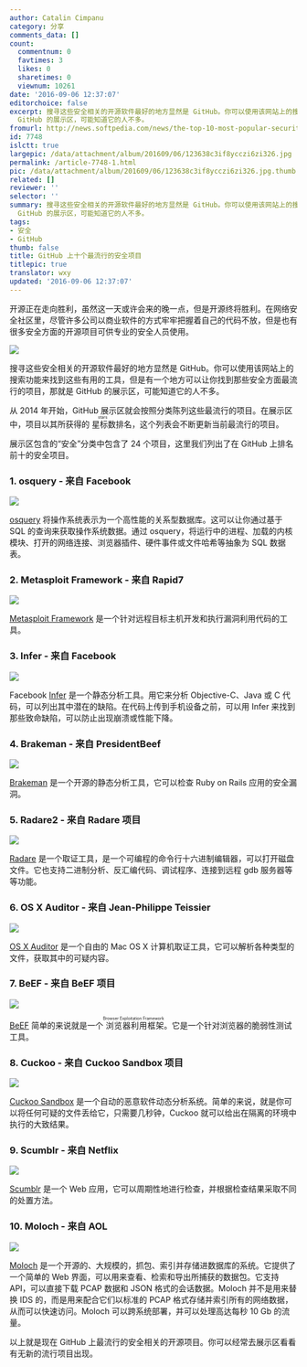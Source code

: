 ```yaml
---
author: Catalin Cimpanu
category: 分享
comments_data: []
count:
  commentnum: 0
  favtimes: 3
  likes: 0
  sharetimes: 0
  viewnum: 10261
date: '2016-09-06 12:37:07'
editorchoice: false
excerpt: 搜寻这些安全相关的开源软件最好的地方显然是 GitHub。你可以使用该网站上的搜索功能来找到这些有用的工具，但是有一个地方可以让你找到那些安全方面最流行的项目，那就是
  GitHub 的展示区，可能知道它的人不多。
fromurl: http://news.softpedia.com/news/the-top-10-most-popular-security-projects-on-github-507934.shtml
id: 7748
islctt: true
largepic: /data/attachment/album/201609/06/123638c3if8ycczi6zi326.jpg
permalink: /article-7748-1.html
pic: /data/attachment/album/201609/06/123638c3if8ycczi6zi326.jpg.thumb.jpg
related: []
reviewer: ''
selector: ''
summary: 搜寻这些安全相关的开源软件最好的地方显然是 GitHub。你可以使用该网站上的搜索功能来找到这些有用的工具，但是有一个地方可以让你找到那些安全方面最流行的项目，那就是
  GitHub 的展示区，可能知道它的人不多。
tags:
- 安全
- GitHub
thumb: false
title: GitHub 上十个最流行的安全项目
titlepic: true
translator: wxy
updated: '2016-09-06 12:37:07'
---
```


开源正在走向胜利，虽然这一天或许会来的晚一点，但是开源终将胜利。在网络安全社区里，尽管许多公司以商业软件的方式牢牢把握着自己的代码不放，但是也有很多安全方面的开源项目可供专业的安全人员使用。


![](/data/attachment/album/201609/06/123638c3if8ycczi6zi326.jpg)


搜寻这些安全相关的开源软件最好的地方显然是 GitHub。你可以使用该网站上的搜索功能来找到这些有用的工具，但是有一个地方可以让你找到那些安全方面最流行的项目，那就是 GitHub 的展示区，可能知道它的人不多。


从 2014 年开始，GitHub 展示区就会按照分类陈列这些最流行的项目。在展示区中，项目以其所获得的<ruby> 星标数 <rp>  （ </rp> <rt>  stars </rt> <rp>  ） </rp></ruby>排名，这个列表会不断更新当前最流行的项目。


展示区包含的“安全”分类中包含了 24 个项目，这里我们列出了在 GitHub 上排名前十的安全项目。


### 1. osquery - 来自 Facebook


![](/data/attachment/album/201609/06/123710lljzpeeez66kxjsv.png)


[osquery](https://github.com/facebook/osquery) 将操作系统表示为一个高性能的关系型数据库。这可以让你通过基于 SQL 的查询来获取操作系统数据。通过 osquery，将运行中的进程、加载的内核模块、打开的网络连接、浏览器插件、硬件事件或文件哈希等抽象为 SQL 数据表。


### 2. Metasploit Framework - 来自 Rapid7


![](/data/attachment/album/201609/06/121401bu419y14001fciug.png)


[Metasploit Framework](https://github.com/rapid7/metasploit-framework) 是一个针对远程目标主机开发和执行漏洞利用代码的工具。


### 3. Infer - 来自 Facebook


![](/data/attachment/album/201609/06/121532egz09agv8f4wvr9l.jpg)


Facebook [Infer](https://github.com/facebook/infer) 是一个静态分析工具。用它来分析 Objective-C、Java 或 C 代码，可以列出其中潜在的缺陷。在代码上传到手机设备之前，可以用 Infer 来找到那些致命缺陷，可以防止出现崩溃或性能下降。


### 4. Brakeman - 来自 PresidentBeef


![](/data/attachment/album/201609/06/123713rbdrkwk11cgk1u32.png)


[Brakeman](https://github.com/presidentbeef/brakeman) 是一个开源的静态分析工具，它可以检查 Ruby on Rails 应用的安全漏洞。


### 5. Radare2 - 来自 Radare 项目


![](/data/attachment/album/201609/06/121904avudi3ixoii37dr3.png)


[Radare](https://github.com/radare/radare2) 是一个取证工具，是一个可编程的命令行十六进制编辑器，可以打开磁盘文件。它也支持二进制分析、反汇编代码、调试程序、连接到远程 gdb 服务器等等功能。


### 6. OS X Auditor - 来自 Jean-Philippe Teissier


![](/data/attachment/album/201609/06/122227n2cah8r80c2rcd0c.jpg)


[OS X Auditor](https://github.com/jipegit/OSXAuditor) 是一个自由的 Mac OS X 计算机取证工具，它可以解析各种类型的文件，获取其中的可疑内容。


### 7. BeEF - 来自 BeEF 项目


![](/data/attachment/album/201609/06/122609n6zb66et92ts68bs.png)


[BeEF](https://github.com/beefproject/beef) 简单的来说就是一个<ruby> 浏览器利用框架 <rp>  （ </rp> <rt>  Browser Exploitation Framework </rt> <rp>  ） </rp></ruby>。它是一个针对浏览器的脆弱性测试工具。


### 8. Cuckoo - 来自 Cuckoo Sandbox 项目


![](/data/attachment/album/201609/06/123716vyuj8xpi5prdp88k.png)


[Cuckoo Sandbox](https://github.com/cuckoosandbox/cuckoo) 是一个自动的恶意软件动态分析系统。简单的来说，就是你可以将任何可疑的文件丢给它，只需要几秒钟，Cuckoo 就可以给出在隔离的环境中执行的大致结果。


### 9. Scumblr - 来自 Netflix


![](/data/attachment/album/201609/06/122815l797k1kptt1kxbdi.png)


[Scumblr](https://github.com/Netflix/Scumblr) 是一个 Web 应用，它可以周期性地进行检查，并根据检查结果采取不同的处置方法。


### 10. Moloch - 来自 AOL


![](/data/attachment/album/201609/06/123101famfcjcw98watzt0.jpg)


[Moloch](https://github.com/aol/moloch) 是一个开源的、大规模的，抓包、索引并存储进数据库的系统。它提供了一个简单的 Web 界面，可以用来查看、检索和导出所捕获的数据包。它支持 API，可以直接下载 PCAP 数据和 JSON 格式的会话数据。Moloch 并不是用来替换 IDS 的，而是用来配合它们以标准的 PCAP 格式存储并索引所有的网络数据，从而可以快速访问。Moloch 可以跨系统部署，并可以处理高达每秒 10 Gb 的流量。


以上就是现在 GitHub 上最流行的安全相关的开源项目。你可以经常去展示区看看有无新的流行项目出现。